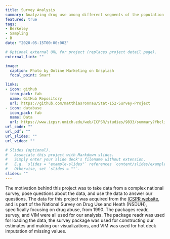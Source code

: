 ```yaml
---
title: Survey Analysis
summary: Analyzing drug use among different segments of the population.
featured: true
tags:
- Berkeley
- Sampling
- R
date: "2020-05-15T00:00:00Z"

# Optional external URL for project (replaces project detail page).
external_link: ""

image:
  caption: Photo by Online Marketing on Unsplash
  focal_point: Smart

links:
- icon: github
  icon_pack: fab
  name: GitHub Repository
  url: https://github.com/matthiasronnau/Stat-152-Survey-Project
- icon: database
  icon_pack: fab
  name: Data
  url: https://www.icpsr.umich.edu/web/ICPSR/studies/9833/summary?fbclid=IwAR30t8KImNd5QorUaLWMCtsQydUTweSdFoIJPyNR92hXwBHy9XKtiCnSg1Y
url_code: ""
url_pdf: ""
url_slides: ""
url_video: ""

# Slides (optional).
#   Associate this project with Markdown slides.
#   Simply enter your slide deck's filename without extension.
#   E.g. `slides = "example-slides"` references `content/slides/example-slides.md`.
#   Otherwise, set `slides = ""`.
slides: ""
---
```


The motivation behind this project was to take data from a complex national survey, pose questions about the data, and use the data to answer our questions. The data for this project was acquired from the [ICSPR website](https://www.icpsr.umich.edu/web/ICPSR/studies/9833/summary?fbclid=IwAR30t8KImNd5QorUaLWMCtsQydUTweSdFoIJPyNR92hXwBHy9XKtiCnSg1Y), and is part of the National Survey on Drug Use and Heath (NSDUH), specifically focusing on drug abuse, from 1990. The packages readr, survey, and VIM were all used for our analysis. The package readr was used for loading the data, the survey package was used for constructing our estimates and making our visualizations, and VIM was used for hot deck imputation of missing values.
